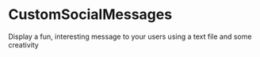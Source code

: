 CustomSocialMessages
====================

Display a fun, interesting message to your users using a text file and some creativity
